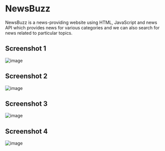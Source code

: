 # NewsBuzz

NewsBuzz is a news-providing website   using HTML, JavaScript and  news API which  provides news for various categories and we can also search for news related to particular topics.


## Screenshot 1

![image](https://github.com/gaurav0401/NewsBuzz/assets/80095859/53785ef3-3a2c-4ebb-97ea-023fd62b329d)


## Screenshot 2

![image](https://github.com/gaurav0401/NewsBuzz/assets/80095859/5eb0bd27-f986-4dd4-9325-82031224c076)

## Screenshot 3
![image](https://github.com/gaurav0401/NewsBuzz/assets/80095859/ae2f11d3-b825-416b-90b1-fa1295e1c164)

## Screenshot 4
![image](https://github.com/gaurav0401/NewsBuzz/assets/80095859/ee0083c6-1cc8-41ae-aba9-ea941314ed25)

